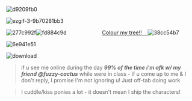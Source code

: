 ![d9209fb0](https://github.com/user-attachments/assets/9f1751c5-da5a-4d09-be0d-d948e0fc3a2e)

![ezgif-3-9b70281bb3](https://github.com/user-attachments/assets/d6680913-c926-46da-a27a-bf3df0f7fd5d)

![277c992f](https://github.com/user-attachments/assets/7c72b111-89f1-49be-90f6-f624873d1f96)![fd884c9d](https://github.com/user-attachments/assets/bde27c0f-f0ff-4b82-b8fc-0d58bdd3b4c7)
‎ ‎ ‎ ‎ ‎ ‎ ‎ ‎ ‎ ‎ ‎ ‎ ‎ ‎ ‎ ‎ ‎ ‎ ‎ ‎ ‎ ‎ ‎ [Colour my tree!!‎ ‎ ‎ ‎ ](https://colormytree.me/2024/01JEXVWAHPMB9T7MZDVW03T07P)
![38cc54b7](https://github.com/user-attachments/assets/a240f128-1d66-4475-9a23-83c7168fd8f7)




![6e941e51](https://github.com/user-attachments/assets/7ccf85ae-f98f-4333-8699-d5efb99cd61a)

![download](https://github.com/user-attachments/assets/57164e7d-b4b8-4d21-8fa6-2680ca79bbd6) 
>if u see me online during the day *__99% of the time i'm afk w/ my friend @fuzzy-cactus__* while were in class -
if u come up to me & I don't reply, I promise I'm not ignoring u! Just off-tab doing work 

> I cuddle/kiss ponies a lot - it doesn't mean I ship the characters! </p>









